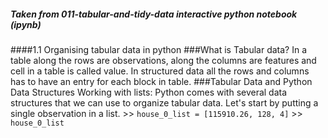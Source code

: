 <h5>Taken from 011-tabular-and-tidy-data interactive python notebook (ipynb)</h5>
####1.1 Organising tabular data in python
###What is Tabular data?
In a table along the rows are observations, along the columns are features and cell in a table is called value. In structured data all the rows and columns has to have an entry for each block in table. 
###Tabular Data and Python Data Structures
Working with lists:
Python comes with several data structures that we can use to organize tabular data. Let's start by putting a single observation in a list.
    >> <code>house_0_list = [115910.26, 128, 4]</code>
    >> <code>house_0_list</code>

